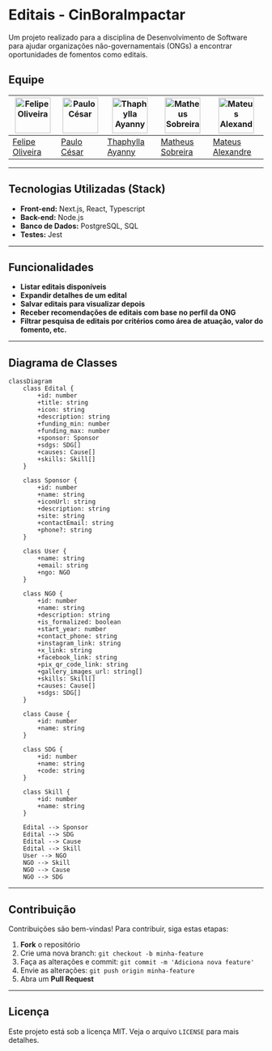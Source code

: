 # Editais - CinBoraImpactar

Um projeto realizado para a disciplina de Desenvolvimento de Software para ajudar organizações não-governamentais (ONGs) a encontrar oportunidades de fomentos como editais.

## Equipe

| <img src='https://avatars.githubusercontent.com/u/98993176?v=4' alt='Felipe Oliveira' width='70' height='70'> | <img src='https://avatars.githubusercontent.com/u/175709055?v=4' alt='Paulo César' width='70' height='70'> | <img src='https://avatars.githubusercontent.com/u/167444133?v=4' alt='Thaphylla Ayanny' width='70' height='70'> | <img src='https://avatars.githubusercontent.com/u/176044570?v=4' alt='Matheus Sobreira' width='70' height='70'> | <img src='https://avatars.githubusercontent.com/u/176046281?v=4' alt='Mateus Alexandre' width='70' height='70'> |
|--------------------------------------------------------------------------------------------------------------------------------------------|--------------------------------------------------------------------------------------------------------------------------------------------|--------------------------------------------------------------------------------------------------------------------------------------------|--------------------------------------------------------------------------------------------------------------------------------------------|--------------------------------------------------------------------------------------------------------------------------------------------|
| [Felipe Oliveira](https://github.com/feelps-1)                                                                                             | [Paulo César](https://github.com/paulo-cesar-pereira)                                                                                     | [Thaphylla Ayanny](https://github.com/tatudep)                                                                                             | [Matheus Sobreira](https://github.com/Mhtz-01)                                                                                             | [Mateus Alexandre](https://github.com/Alexslec)                                                                                             |

---

## Tecnologias Utilizadas (Stack)

- **Front-end:** Next.js, React, Typescript
- **Back-end:** Node.js
- **Banco de Dados:** PostgreSQL, SQL
- **Testes:** Jest

---

## Funcionalidades

- **Listar editais disponíveis**
- **Expandir detalhes de um edital**
- **Salvar editais para visualizar depois**
- **Receber recomendações de editais com base no perfil da ONG**
- **Filtrar pesquisa de editais por critérios como área de atuação, valor do fomento, etc.**

---

## Diagrama de Classes

```mermaid
classDiagram
    class Edital {
        +id: number
        +title: string
        +icon: string
        +description: string
        +funding_min: number
        +funding_max: number
        +sponsor: Sponsor
        +sdgs: SDG[]
        +causes: Cause[]
        +skills: Skill[]
    }

    class Sponsor {
        +id: number
        +name: string
        +iconUrl: string
        +description: string
        +site: string
        +contactEmail: string
        +phone?: string
    }

    class User {
        +name: string
        +email: string
        +ngo: NGO
    }

    class NGO {
        +id: number
        +name: string
        +description: string
        +is_formalized: boolean
        +start_year: number
        +contact_phone: string
        +instagram_link: string
        +x_link: string
        +facebook_link: string
        +pix_qr_code_link: string
        +gallery_images_url: string[]
        +skills: Skill[]
        +causes: Cause[]
        +sdgs: SDG[]
    }

    class Cause {
        +id: number
        +name: string
    }

    class SDG {
        +id: number
        +name: string
        +code: string
    }

    class Skill {
        +id: number
        +name: string
    }

    Edital --> Sponsor
    Edital --> SDG
    Edital --> Cause
    Edital --> Skill
    User --> NGO
    NGO --> Skill
    NGO --> Cause
    NGO --> SDG
```

---

## Contribuição

Contribuições são bem-vindas! Para contribuir, siga estas etapas:

1. **Fork** o repositório
2. Crie uma nova branch: `git checkout -b minha-feature`
3. Faça as alterações e commit: `git commit -m 'Adiciona nova feature'`
4. Envie as alterações: `git push origin minha-feature`
5. Abra um **Pull Request**

---

## Licença

Este projeto está sob a licença MIT. Veja o arquivo `LICENSE` para mais detalhes.
